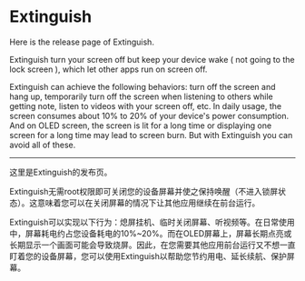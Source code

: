# Extinguish

Here is the release page of Extinguish.

Extinguish turn your screen off but keep your device wake ( not going to the lock screen ), which let other apps run on screen off. 

Extinguish can achieve the following behaviors: turn off the screen and hang up, temporarily turn off the screen when listening to others while getting note, listen to videos with your screen off, etc. In daily usage, the screen consumes about 10% to 20% of your device's power consumption. And on OLED screen, the screen is lit for a long time or displaying one screen for a long time may lead to screen burn. But with Extinguish you can avoid all of these.

---

这里是Extinguish的发布页。

Extinguish无需root权限即可关闭您的设备屏幕并使之保持唤醒（不进入锁屏状态）。这意味着您可以在关闭屏幕的情况下让其他应用继续在前台运行。

Extinguish可以实现以下行为：熄屏挂机、临时关闭屏幕、听视频等。在日常使用中，屏幕耗电约占您设备耗电的10%~20%。而在OLED屏幕上，屏幕长期点亮或长期显示一个画面可能会导致烧屏。因此，在您需要其他应用前台运行又不想一直盯着您的设备屏幕，您可以使用Extinguish以帮助您节约用电、延长续航、保护屏幕。
